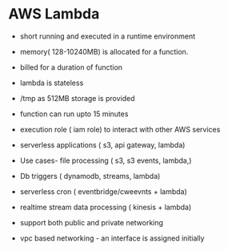 # AWS Lambda

- short running and executed in a runtime environment 
- memory( 128-10240MB) is allocated for a function.
- billed for a duration of function
- lambda is stateless
- /tmp as 512MB storage is provided
- function can run upto 15 minutes
- execution role ( iam role) to interact with other AWS services
- serverless applications ( s3, api gateway, lambda)
- Use cases- file processing ( s3, s3 events, lambda,)
- Db triggers ( dynamodb, streams, lambda)
- serverless cron ( eventbridge/cweevnts + lambda)
- realtime stream data processing ( kinesis + lambda)

- support both public and private networking
- vpc based networking - an interface is assigned initially 